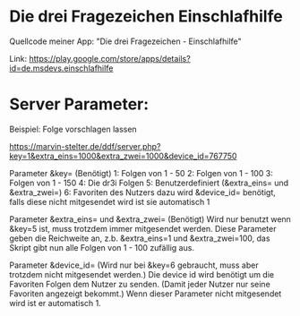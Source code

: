 # Die drei Fragezeichen Einschlafhilfe
Quellcode meiner App: "Die drei Fragezeichen - Einschlafhilfe"

Link: https://play.google.com/store/apps/details?id=de.msdevs.einschlafhilfe

# Server Parameter:

Beispiel: Folge vorschlagen lassen

https://marvin-stelter.de/ddf/server.php?key=1&extra_eins=1000&extra_zwei=1000&device_id=767750

Parameter &key= (Benötigt)
1: Folgen von 1 - 50
2: Folgen von 1 - 100
3: Folgen von 1 - 150
4: Die dr3i Folgen
5: Benutzerdefiniert (&extra_eins= und &extra_zwei=)
6: Favoriten des Nutzers dazu wird &device_id= benötigt, falls diese nicht mitgesendet wird ist sie automatisch 1

Parameter &extra_eins= und &extra_zwei= (Benötigt)
Wird nur benutzt wenn &key=5 ist, muss trotzdem immer mitgesendet werden.
Diese  Parameter geben die Reichweite an, z.b. &extra_eins=1 und &extra_zwei=100, das Skript gibt nun alle Folgen von 1 - 100 zufällig aus.

Parameter &device_id= (Wird nur bei &key=6 gebraucht, muss aber trotzdem nicht mitgesendet werden.) 
Die device id wird benötigt um die Favoriten Folgen dem Nutzer zu senden. (Damit jeder Nutzer nur seine Favoriten angezeigt bekommt.)
Wenn dieser Parameter nicht mitgesendet wird ist er automatisch 1.

